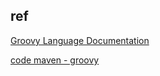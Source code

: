 ## ref

[Groovy Language Documentation](https://groovy-lang.org/single-page-documentation.html)

[code maven - groovy](https://code-maven.com/groovy)
